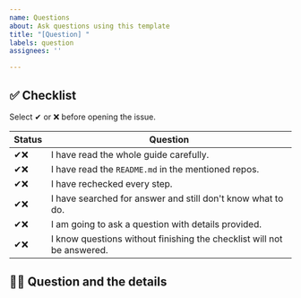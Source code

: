 ```yaml
---
name: Questions
about: Ask questions using this template
title: "[Question] "
labels: question
assignees: ''

---
```


## ✅ Checklist

Select ✔ or ❌ before opening the issue.

|Status|Question|
|---|---|
|✔❌| I have read the whole guide carefully.|
|✔❌| I have read the `README.md` in the mentioned repos.|
|✔❌| I have rechecked every step.|
|✔❌| I have searched for answer and still don't know what to do.|
|✔❌| I am going to ask a question with details provided.|
|✔❌| I know questions without finishing the checklist will not be answered.|

## 🙋‍♀️ Question and the details

